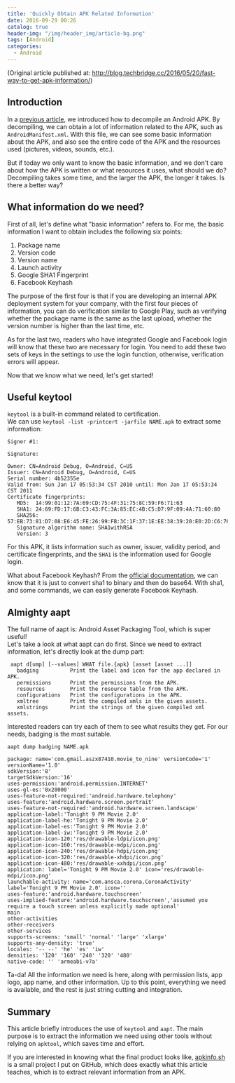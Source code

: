 ```yaml
---
title: 'Quickly Obtain APK Related Information'
date: 2016-09-29 00:26
catalog: true
header-img: "/img/header_img/article-bg.png"
tags: [Android]
categories:
  - Android
---
```

(Original article published at: http://blog.techbridge.cc/2016/05/20/fast-way-to-get-apk-information/)

## Introduction
In a [previous article](http://blog.techbridge.cc/2016/03/24/android-decompile-introduction/), we introduced how to decompile an Android APK. By decompiling, we can obtain a lot of information related to the APK, such as `AndroidManifest.xml`. With this file, we can see some basic information about the APK, and also see the entire code of the APK and the resources used (pictures, videos, sounds, etc.).

But if today we only want to know the basic information, and we don't care about how the APK is written or what resources it uses, what should we do? Decompiling takes some time, and the larger the APK, the longer it takes. Is there a better way?

<!-- more -->

## What information do we need?
First of all, let's define what "basic information" refers to. For me, the basic information I want to obtain includes the following six points:

1. Package name
2. Version code
3. Version name
4. Launch activity
5. Google SHA1 Fingerprint
6. Facebook Keyhash

The purpose of the first four is that if you are developing an internal APK deployment system for your company, with the first four pieces of information, you can do verification similar to Google Play, such as verifying whether the package name is the same as the last upload, whether the version number is higher than the last time, etc.

As for the last two, readers who have integrated Google and Facebook login will know that these two are necessary for login. You need to add these two sets of keys in the settings to use the login function, otherwise, verification errors will appear.

Now that we know what we need, let's get started!

## Useful keytool
`keytool` is a built-in command related to certification.  
We can use `keytool -list -printcert -jarfile NAME.apk` to extract some information:

```
Signer #1:

Signature:

Owner: CN=Android Debug, O=Android, C=US
Issuer: CN=Android Debug, O=Android, C=US
Serial number: 4b52355e
Valid from: Sun Jan 17 05:53:34 CST 2010 until: Mon Jan 17 05:53:34 CST 2011
Certificate fingerprints:
   MD5:  14:99:01:12:7A:69:CD:75:4F:31:75:8C:59:F6:71:63
   SHA1: 24:69:FD:17:6B:C3:43:FC:3A:85:EC:4B:C5:D7:9F:09:4A:71:60:80
   SHA256: 57:EB:73:81:D7:08:E6:45:FE:26:99:FB:3C:1F:37:1E:EE:38:39:20:E0:2D:C6:76:0E:84:2B:DD:1C:5C:C9:70
   Signature algorithm name: SHA1withRSA
   Version: 3
```

For this APK, it lists information such as owner, issuer, validity period, and certificate fingerprints, and the `SHA1` is the information used for Google login.

What about Facebook Keyhash? From the [official documentation](https://developers.facebook.com/docs/android/getting-started#release-key-hash), we can know that it is just to convert sha1 to binary and then do base64. With sha1, and some commands, we can easily generate Facebook Keyhash.

## Almighty aapt
The full name of aapt is: Android Asset Packaging Tool, which is super useful!  
Let's take a look at what aapt can do first. Since we need to extract information, let's directly look at the dump part:

```
 aapt d[ump] [--values] WHAT file.{apk} [asset [asset ...]]
   badging          Print the label and icon for the app declared in APK.
   permissions      Print the permissions from the APK.
   resources        Print the resource table from the APK.
   configurations   Print the configurations in the APK.
   xmltree          Print the compiled xmls in the given assets.
   xmlstrings       Print the strings of the given compiled xml assets.
```

Interested readers can try each of them to see what results they get. For our needs, badging is the most suitable.

`aapt dump badging NAME.apk`

```
package: name='com.gmail.aszx87410.movie_to_nine' versionCode='1' versionName='1.0'
sdkVersion:'8'
targetSdkVersion:'16'
uses-permission:'android.permission.INTERNET'
uses-gl-es:'0x20000'
uses-feature-not-required:'android.hardware.telephony'
uses-feature:'android.hardware.screen.portrait'
uses-feature-not-required:'android.hardware.screen.landscape'
application-label:'Tonight 9 PM Movie 2.0'
application-label-he:'Tonight 9 PM Movie 2.0'
application-label-es:'Tonight 9 PM Movie 2.0'
application-label-iw:'Tonight 9 PM Movie 2.0'
application-icon-120:'res/drawable-ldpi/icon.png'
application-icon-160:'res/drawable-mdpi/icon.png'
application-icon-240:'res/drawable-hdpi/icon.png'
application-icon-320:'res/drawable-xhdpi/icon.png'
application-icon-480:'res/drawable-xxhdpi/icon.png'
application: label='Tonight 9 PM Movie 2.0' icon='res/drawable-mdpi/icon.png'
launchable-activity: name='com.ansca.corona.CoronaActivity'  label='Tonight 9 PM Movie 2.0' icon=''
uses-feature:'android.hardware.touchscreen'
uses-implied-feature:'android.hardware.touchscreen','assumed you require a touch screen unless explicitly made optional'
main
other-activities
other-receivers
other-services
supports-screens: 'small' 'normal' 'large' 'xlarge'
supports-any-density: 'true'
locales: '--_--' 'he' 'es' 'iw'
densities: '120' '160' '240' '320' '480'
native-code: '' 'armeabi-v7a'
```

Ta-da! All the information we need is here, along with permission lists, app logo, app name, and other information. 
Up to this point, everything we need is available, and the rest is just string cutting and integration.

## Summary
This article briefly introduces the use of `keytool` and `aapt`. The main purpose is to extract the information we need using other tools without relying on `apktool`, which saves time and effort.

If you are interested in knowing what the final product looks like, [apkinfo.sh](https://github.com/aszx87410/apkinfo.sh) is a small project I put on GitHub, which does exactly what this article teaches, which is to extract relevant information from an APK.
